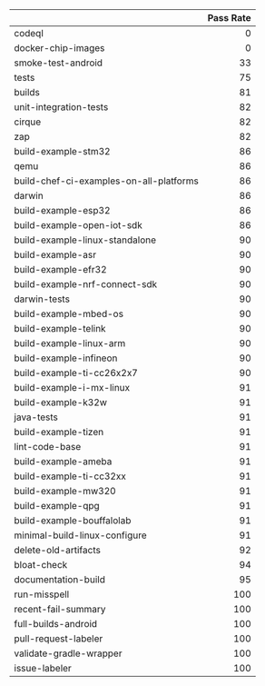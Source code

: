 |                                         |   Pass Rate |
|:----------------------------------------|------------:|
| codeql                                  |           0 |
| docker-chip-images                      |           0 |
| smoke-test-android                      |          33 |
| tests                                   |          75 |
| builds                                  |          81 |
| unit-integration-tests                  |          82 |
| cirque                                  |          82 |
| zap                                     |          82 |
| build-example-stm32                     |          86 |
| qemu                                    |          86 |
| build-chef-ci-examples-on-all-platforms |          86 |
| darwin                                  |          86 |
| build-example-esp32                     |          86 |
| build-example-open-iot-sdk              |          86 |
| build-example-linux-standalone          |          90 |
| build-example-asr                       |          90 |
| build-example-efr32                     |          90 |
| build-example-nrf-connect-sdk           |          90 |
| darwin-tests                            |          90 |
| build-example-mbed-os                   |          90 |
| build-example-telink                    |          90 |
| build-example-linux-arm                 |          90 |
| build-example-infineon                  |          90 |
| build-example-ti-cc26x2x7               |          90 |
| build-example-i-mx-linux                |          91 |
| build-example-k32w                      |          91 |
| java-tests                              |          91 |
| build-example-tizen                     |          91 |
| lint-code-base                          |          91 |
| build-example-ameba                     |          91 |
| build-example-ti-cc32xx                 |          91 |
| build-example-mw320                     |          91 |
| build-example-qpg                       |          91 |
| build-example-bouffalolab               |          91 |
| minimal-build-linux-configure           |          91 |
| delete-old-artifacts                    |          92 |
| bloat-check                             |          94 |
| documentation-build                     |          95 |
| run-misspell                            |         100 |
| recent-fail-summary                     |         100 |
| full-builds-android                     |         100 |
| pull-request-labeler                    |         100 |
| validate-gradle-wrapper                 |         100 |
| issue-labeler                           |         100 |